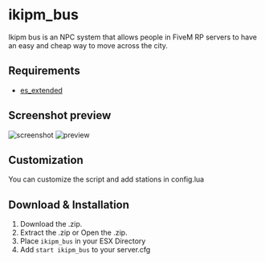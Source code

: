 # ikipm_bus

Ikipm bus is an NPC system that allows people in FiveM RP servers to have an easy and cheap way to move across the city.

## Requirements
* [es_extended](https://github.com/ESX-Org/es_extended)

## Screenshot preview
![screenshot](https://i.ibb.co/bsxJCm9/Sin-t-tulo.png)
![preview](https://youtu.be/3JLQJpyH32I)

## Customization
You can customize the script and add stations in config.lua

## Download & Installation
1) Download the .zip.
2) Extract the .zip or Open the .zip.
3) Place ```ikipm_bus``` in your ESX Directory
4) Add  ```start ikipm_bus``` to your server.cfg
